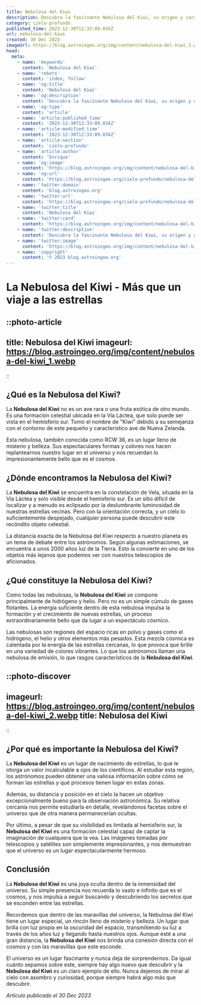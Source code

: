 ```yaml
---
title: Nebulosa del Kiwi
description: Descubra la fascinante Nebulosa del Kiwi, su origen y características únicas en nuestro detallado artículo astrológico. ¡Explora el cosmos de SEO ahora!
category: cielo-profundo
published_time: 2023-12-30T12:33:09.034Z
url: nebulosa-del-kiwi
created: 30 Dec 2023
imageUrl: https://blog.astroingeo.org/img/content/nebulosa-del-kiwi_3.webp
head:
  meta:
    - name: 'keywords'
      content: 'Nebulosa del Kiwi'
    - name: 'robots'
      content: 'index, follow'
    - name: 'og:title'
      content: 'Nebulosa del Kiwi'
    - name: 'og:description'
      content: 'Descubra la fascinante Nebulosa del Kiwi, su origen y características únicas en nuestro detallado artículo astrológico. ¡Explora el cosmos de SEO ahora!'
    - name: 'og:type'
      content: 'article'
    - name: 'article:published_time'
      content: '2023-12-30T12:33:09.034Z'
    - name: 'article:modified_time'
      content: '2023-12-30T12:33:09.034Z'
    - name: 'article:section'
      content: 'cielo-profundo'
    - name: 'article:author'
      content: 'Enrique'
    - name: 'og:image'
      content: 'https://blog.astroingeo.org/img/content/nebulosa-del-kiwi_3.webp'
    - name: 'og:url'
      content: 'https://blog.astroingeo.org/cielo-profundo/nebulosa-del-kiwi'
    - name: 'twitter:domain'
      content: 'blog.astroingeo.org'
    - name: 'twitter:url'
      content: 'https://blog.astroingeo.org/cielo-profundo/nebulosa-del-kiwi'
    - name: 'twitter:title'
      content: 'Nebulosa del Kiwi'
    - name: 'twitter:card'
      content: 'https://blog.astroingeo.org/img/content/nebulosa-del-kiwi_3.webp'
    - name: 'twitter:description'
      content: 'Descubra la fascinante Nebulosa del Kiwi, su origen y características únicas en nuestro detallado artículo astrológico. ¡Explora el cosmos de SEO ahora!'
    - name: 'twitter:image'
      content: 'https://blog.astroingeo.org/img/content/nebulosa-del-kiwi_3.webp'
    - name: 'copyright'
      content: '© 2023 blog.astroingeo.org'
---
```

# La Nebulosa del Kiwi - Más que un viaje a las estrellas

::photo-article
---
title: Nebulosa del Kiwi
imageurl: https://blog.astroingeo.org/img/content/nebulosa-del-kiwi_1.webp
---
::

## ¿Qué es la Nebulosa del Kiwi?

La **Nebulosa del Kiwi** no es un ave rara o una fruta exótica de otro mundo. Es una formación celestial ubicada en la Vía Láctea, que solo puede ser vista en el hemisferio sur. Tomó el nombre de "Kiwi" debido a su semejanza con el contorno de este pequeño y característico ave de Nueva Zelanda.

Esta nebulosa, también conocida como RCW 36, es un lugar lleno de misterio y belleza. Sus espectaculares formas y colores nos hacen replantearnos nuestro lugar en el universo y nos recuerdan lo impresionantemente bello que es el cosmos.

## ¿Dónde encontramos la Nebulosa del Kiwi?

La **Nebulosa del Kiwi** se encuentra en la constelación de Vela, situada en la Vía Láctea y solo visible desde el hemisferio sur. Es un sitio difícil de localizar y a menudo es eclipsado por la deslumbrante luminosidad de nuestras estrellas vecinas. Pero con la orientación correcta, y un cielo lo suficientemente despejado, cualquier persona puede descubrir este recóndito objeto celestial.

La distancia exacta de la Nebulosa del Kiwi respecto a nuestro planeta es un tema de debate entre los astrónomos. Según algunas estimaciones, se encuentra a unos 2000 años luz de la Tierra. Esto la convierte en uno de los objetos más lejanos que podemos ver con nuestros telescopios de aficionados.

## ¿Qué constituye la Nebulosa del Kiwi?

Como todas las nebulosas, la **Nebulosa del Kiwi** se compone principalmente de hidrógeno y helio. Pero no es un simple cúmulo de gases flotantes. La energía suficiente dentro de esta nebulosa impulsa la formación y el crecimiento de nuevas estrellas, un proceso extraordinariamente bello que da lugar a un espectáculo cósmico.

Las nebulosas son regiones del espacio ricas en polvo y gases como el hidrógeno, el helio y otros elementos más pesados. Esta mezcla cósmica es calentada por la energía de las estrellas cercanas, lo que provoca que brille en una variedad de colores vibrantes. Lo que los astrónomos llaman una nebulosa de emisión, lo que rasgos característicos de la **Nebulosa del Kiwi**.


::photo-discover
---
imageurl: https://blog.astroingeo.org/img/content/nebulosa-del-kiwi_2.webp
title: Nebulosa del Kiwi
---
::

## ¿Por qué es importante la Nebulosa del Kiwi?

La **Nebulosa del Kiwi** es un lugar de nacimiento de estrellas, lo que le otorga un valor incalculable a ojos de los científicos. Al estudiar esta región, los astrónomos pueden obtener una valiosa información sobre cómo se forman las estrellas y qué procesos tienen lugar en estas zonas.

Además, su distancia y posición en el cielo la hacen un objetivo excepcionalmente bueno para la observación astronómica. Su relativa cercanía nos permite estudiarla en detalle, revelándonos facetas sobre el universo que de otra manera permanecerían ocultas.

Por último, a pesar de que su visibilidad es limitada al hemisferio sur, la **Nebulosa del Kiwi** es una formación celestial capaz de captar la imaginación de cualquiera que la vea. Las imágenes tomadas por telescopios y satélites son simplemente impresionantes, y nos demuestran que el universo es un lugar espectacularmente hermoso.

## Conclusión

La **Nebulosa del Kiwi** es una joya oculta dentro de la inmensidad del universo. Su simple presencia nos recuerda lo vasto e infinito que es el cosmos, y nos impulsa a seguir buscando y descubriendo los secretos que se esconden entre las estrellas.

Recordemos que dentro de las maravillas del universo, la Nebulosa del Kiwi tiene un lugar especial, un rincón lleno de misterio y belleza. Un lugar que brilla con luz propia en la oscuridad del espacio, transmitiendo su luz a través de los años luz y llegando hasta nuestros ojos. Aunque esté a una gran distancia, la **Nebulosa del Kiwi** nos brinda una conexión directa con el cosmos y con las maravillas que este esconde.

El universo es un lugar fascinante y nunca deja de sorprendernos. Da igual cuánto sepamos sobre este, siempre hay algo nuevo que descubrir y la **Nebulosa del Kiwi** es un claro ejemplo de ello. Nunca dejemos de mirar al cielo con asombro y curiosidad, porque siempre habrá algo más que descubrir.

_Artículo publicado el 30 Dec 2023_